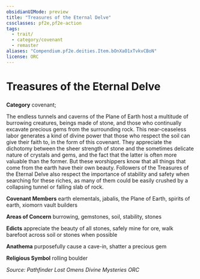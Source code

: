 ```yaml
---
obsidianUIMode: preview
title: "Treasures of the Eternal Delve"
cssclasses: pf2e,pf2e-action
tags:
  - trait/
  - category/covenant
  - remaster
aliases: "Compendium.pf2e.deities.Item.bOnXaO1xTvkvCBoN"
license: ORC
---
```

# Treasures of the Eternal Delve

### 

**Category** covenant; 




The endless tunnels and caverns of the Plane of Earth host a multitude of burrowing creatures, beings made of stone, and those who continually excavate precious gems from the surrounding rock. This near-ceaseless labor generates a kind of divine power that those who respect the soil can give their faith to, in the form of this covenant. They appreciate the dichotomy between the sheer strength of stone and the sometimes delicate nature of crystals and gems, and the fact that the latter is often more valuable than the former. But these worshippers know that all things that come from the earth have their own beauty. Followers of the Treasures of the Eternal Delve also respect the importance of stability and safety when searching for these riches, as many of them could be easily crushed by a collapsing tunnel or falling slab of rock.

**Covenant Members** earth elementals, jabalis, the Plane of Earth, spirits of earth, xiomorn vault builders

**Areas of Concern** burrowing, gemstones, soil, stability, stones

**Edicts** appreciate the beauty of all stones, safely mine for ore, walk barefoot across soil or stones when possible

**Anathema** purposefully cause a cave-in, shatter a precious gem

**Religious Symbol** rolling boulder

*Source: Pathfinder Lost Omens Divine Mysteries*
*ORC*